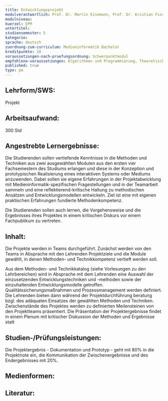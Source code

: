 ```yaml
---
title: Entwicklungsprojekt
modulverantwortlich: Prof. Dr. Martin Eisemann, Prof. Dr. Kristian Fischer, Prof. Dr. Gerhard Hartmann, Prof. Dr. Christian Kohls, Prof. Hans Kornacher, Prof. Christian Noss
modulniveau:
kuerzel: EPM
untertitel:
studiensemester: 5
kategorie:
sprache: deutsch
zuordnung-zum-curriculum: Medieninformatik Bachelor
kreditpunkte: 10
voraussetzungen-nach-pruefungsordnung: Schwerpunktmodul
empfohlene-voraussetzungen: Algorithmen und Programmierung, Theoretische Informatik, Audiovisuelles Medienprojekt, Kommunikationstechnik und Netze, Mensch Computer Interaktion, Grundlagen des Web, Betriebssysteme und verteilte Systeme, Screendesign
published: true
type: pm
---
```


## Lehrform/SWS:
Projekt

## Arbeitsaufwand:
300 Std
## Angestrebte Lernergebnisse:
Die Studierenden sollen vertiefende Kenntnisse in die Methoden und Techniken aus zwei ausgewählten Modulen aus den ersten vier Fachsemestern des Studiums erlangen und diese in der Konzeption und prototypischen Realisierung eines interaktiven Systems oder Mediums anzuwenden. Dabei sollen sie eigene Erfahrungen in der Projektabwicklung mit Medieninformatik-spezifischen Fragestellungen und in der Teamarbeit sammeln und eine reflektierend-kritische Haltung zu methodischen Ansätzen und Entwicklungsmodellen entwickeln. Ziel ist eine mit eigenen praktischen Erfahrungen fundierte Methodenkompetenz.

Die Studierenden sollen auch lernen, die Vorgehensweise und die Ergebnisses ihres Projektes in einem kritischen Diskurs vor einem Fachpublikum zu vertreten.

## Inhalt:
Die Projekte werden in Teams durchgeführt. Zunächst werden von den Teams in Absprache mit den Lehrenden Projektziele und die Module gewählt, in denen Methoden- und Technikkompetenz vertieft werden soll. 

Aus dem Methoden- und Technikkatalog (siehe Vorlesungen zu den Lehrbereichen) wird in Absprache mit dem Lehrenden eine Auswahl der einzusetzenden Entwicklungstechniken und -methoden sowie der einzuhaltenden Entwicklungsmodelle getroffen. Qualitätssicherungsmaßnahmen und Prozessmanagement werden definiert. Die Lehrenden bieten dann während der Projektdurchführung beratung bzgl. des adäquaten Einsatzes der gewählten Methoden und Techniken. Zwischenstände des Projektes werden zu definierten Meilensteinen von den Projektteams präsentiert. Die Präsentation der Projektergebnisse findet in einem Plenum mit kritischer Diskussion der Methoden und Ergebnisse statt

## Studien-/Prüfungsleistungen:
Die Projektergebnis - Dokumentation und Prototyp - geht mit 80% in die Projektnote ein, die Kommunikation der Zwischenergebnisse und des Endergebnisses mit 20%.

## Medienformen:


## Literatur:

